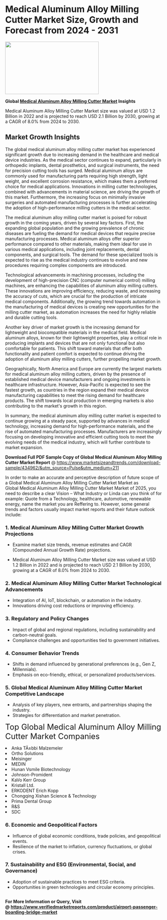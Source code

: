 <H1>Medical Aluminum Alloy Milling Cutter Market Size, Growth and Forecast from 2024 - 2031</H1><img class="aligncenter size-medium wp-image-584254" src="https://thirdeyenews.in/wp-content/uploads/2024/09/Global-Market-Research-300x168.jpeg" alt="" width="300" height="168" /><p><strong>Global&nbsp;<a href="https://www.marketsizeandtrends.com/download-sample/434962/&amp;utm_source=Pulse&amp;utm_medium=211">Medical Aluminum Alloy Milling Cutter Market</a> Insights</strong></p><p>Medical Aluminum Alloy Milling Cutter Market size was valued at USD 1.2 Billion in 2022 and is projected to reach USD 2.1 Billion by 2030, growing at a CAGR of 8.0% from 2024 to 2030.</p><p><h2>Market Growth Insights</h2> <p>The global medical aluminum alloy milling cutter market has experienced significant growth due to increasing demand in the healthcare and medical device industries. As the medical sector continues to expand, particularly in orthopedic implants, dental prosthetics, and surgical instruments, the need for precision cutting tools has surged. Medical aluminum alloys are commonly used for manufacturing parts requiring high strength, light weight, and excellent corrosion resistance, which makes them a preferred choice for medical applications. Innovations in milling cutter technologies, combined with advancements in material science, are driving the growth of this market. Furthermore, the increasing focus on minimally invasive surgeries and automated manufacturing processes is further accelerating the adoption of high-performance milling cutters in the medical sector. </p> <p>The medical aluminum alloy milling cutter market is poised for robust growth in the coming years, driven by several key factors. First, the expanding global population and the growing prevalence of chronic diseases are fueling the demand for medical devices that require precise manufacturing processes. Medical aluminum alloys offer superior performance compared to other materials, making them ideal for use in various medical applications, including joint replacements, dental components, and surgical tools. The demand for these specialized tools is expected to rise as the medical industry continues to evolve and new procedures requiring complex components are introduced.</p> <p>Technological advancements in machining processes, including the development of high-precision CNC (computer numerical control) milling machines, are enhancing the capabilities of aluminum alloy milling cutters. These innovations are improving efficiency, reducing waste, and increasing the accuracy of cuts, which are crucial for the production of intricate medical components. Additionally, the growing trend towards automation in the manufacturing of medical devices is creating new opportunities for the milling cutter market, as automation increases the need for highly reliable and durable cutting tools.</p> <p>Another key driver of market growth is the increasing demand for lightweight and biocompatible materials in the medical field. Medical aluminum alloys, known for their lightweight properties, play a critical role in producing implants and devices that are not only functional but also comfortable for patients. This shift toward materials that offer both functionality and patient comfort is expected to continue driving the adoption of aluminum alloy milling cutters, further propelling market growth.</p> <p>Geographically, North America and Europe are currently the largest markets for medical aluminum alloy milling cutters, driven by the presence of established medical device manufacturers and ongoing investments in healthcare infrastructure. However, Asia-Pacific is expected to see the fastest growth, as countries in the region expand their medical device manufacturing capabilities to meet the rising demand for healthcare products. The shift towards local production in emerging markets is also contributing to the market's growth in this region.</p> <p>In summary, the medical aluminum alloy milling cutter market is expected to continue growing at a steady pace, supported by advances in medical technology, increasing demand for high-performance materials, and the rise of automated manufacturing processes. Manufacturers are increasingly focusing on developing innovative and efficient cutting tools to meet the evolving needs of the medical industry, which will further contribute to market expansion.</p> <p></p><p><span class=""><strong>Download Full PDF Sample Copy of Global Medical Aluminum Alloy Milling Cutter Market Report</strong> @ <a href="https://www.marketsizeandtrends.com/download-sample/434962/&amp;utm_source=Pulse&amp;utm_medium=211" target="_blank">https://www.marketsizeandtrends.com/download-sample/434962/&amp;utm_source=Pulse&amp;utm_medium=211</a></span></p><p>In order to make an accurate and perceptive description of future scope of a Global&nbsp;Medical Aluminum Alloy Milling Cutter Market Market as Global&nbsp;Medical Aluminum Alloy Milling Cutter Market Market of 2025, you need to describe a clear Vision &ndash; What Industry or Linda can you think of for example: Quote from a Technology, healthcare, automotive, renewable energy, name the market you are Reffering to. However, some general trends and factors usually impact market reports and their future outlook include:</p><h3>1.&nbsp;<strong>Medical Aluminum Alloy Milling Cutter Market Growth Projections</strong></h3><ul><li>Examine market size trends, revenue estimates and CAGR (Compounded Annual Growth Rate) projections.</li><li><p>Medical Aluminum Alloy Milling Cutter Market size was valued at USD 1.2 Billion in 2022 and is projected to reach USD 2.1 Billion by 2030, growing at a CAGR of 8.0% from 2024 to 2030.</p></li></ul><h3>2.&nbsp;<strong>Medical Aluminum Alloy Milling Cutter Market Technological Advancements</strong></h3><ul><li>Integration of AI, IoT, blockchain, or automation in the industry.</li><li>Innovations driving cost reductions or improving efficiency.</li></ul><h3>3.&nbsp;<strong>Regulatory and Policy Changes</strong></h3><ul><li>Impact of global and regional regulations, including sustainability and carbon-neutral goals.</li><li>Compliance challenges and opportunities tied to government initiatives.</li></ul><h3>4.&nbsp;<strong>Consumer Behavior Trends</strong></h3><ul><li>Shifts in demand influenced by generational preferences (e.g., Gen Z, Millennials).</li><li>Emphasis on eco-friendly, ethical, or personalized products/services.</li></ul><h3>5.&nbsp;<strong>Global Medical Aluminum Alloy Milling Cutter Market Competitive Landscape</strong></h3><ul><li>Analysis of key players, new entrants, and partnerships shaping the industry.</li><li>Strategies for differentiation and market penetration.</li></ul><p data-pm-slice="1 1 []"><span style="color: inherit; font-family: inherit; font-size: 25px;">Top Global Medical Aluminum Alloy Milling Cutter Market Companies</span></p><div class="" data-test-id=""><p><li>Anka TÄ±bbi Malzemeler</li><li> Ortho Solutions</li><li> Meisinger</li><li> MEDIN</li><li> Hunan Vsmile Biotechnology</li><li> Johnson-Promident</li><li> KaVo Kerr Group</li><li> Kristall Ltd.</li><li> ERKODENT Erich Kopp</li><li> Chongqing Xishan Science & Technology</li><li> Prima Dental Group</li><li> R&S</li><li> SDC</li></p></div><h3>6.&nbsp;<strong>Economic and Geopolitical Factors</strong></h3><ul><li>Influence of global economic conditions, trade policies, and geopolitical events.</li><li>Resilience of the market to inflation, currency fluctuations, or global crises.</li></ul><h3>7.&nbsp;<strong>Sustainability and ESG (Environmental, Social, and Governance)</strong></h3><ul><li>Adoption of sustainable practices to meet ESG criteria.</li><li>Opportunities in green technologies and circular economy principles.</li></ul><h2><strong style="font-size: 14px;">For More Information or Query, Visit @&nbsp;</strong><a style="background-color: #ffffff; font-size: 14px;" href="https://www.marketsizeandtrends.com/report/medical-aluminum-alloy-milling-cutter-market/" target="_blank">https://www.verifiedmarketreports.com/product/airport-passenger-boarding-bridge-market</a></h2>
